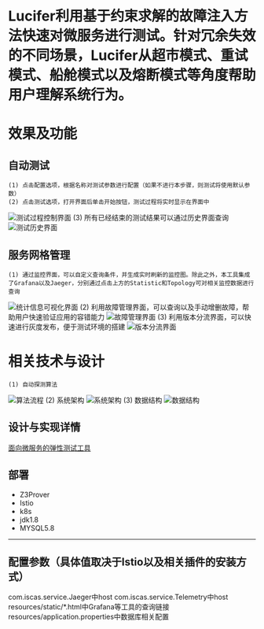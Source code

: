 Lucifer利用基于约束求解的故障注入方法快速对微服务进行测试。针对冗余失效的不同场景，Lucifer从超市模式、重试模式、船舱模式以及熔断模式等角度帮助用户理解系统行为。
=========================

#   效果及功能
##  自动测试
    (1) 点击配置选项，根据名称对测试参数进行配置（如果不进行本步骤，则测试将使用默认参数）
    (2) 点击测试选项，打开界面后单击开始按钮，测试过程将实时显示在界面中
  ![测试过程控制界面](https://raw.githubusercontent.com/ccx1024cc/lucifer/master/images/%E6%B5%8B%E8%AF%95%E8%BF%87%E7%A8%8B%E6%8E%A7%E5%88%B6.png)
    (3) 所有已经结束的测试结果可以通过历史界面查询
  ![测试历史界面](https://raw.githubusercontent.com/microcosmx/train_ticket/master/image/select_contace.png)
 
   
##  服务网格管理
    (1) 通过监控界面，可以自定义查询条件，并生成实时刷新的监控图。除此之外，本工具集成了Grafana以及Jaeger，分别通过点击上方的Statistic和Topology可对相关监控数据进行查询
  ![统计信息可视化界面](https://raw.githubusercontent.com/microcosmx/train_ticket/master/image/login.png)
    (2) 利用故障管理界面，可以查询以及手动增删故障，帮助用户快速验证应用的容错能力
  ![故障管理界面](https://raw.githubusercontent.com/microcosmx/train_ticket/master/image/login.png)
    (3) 利用版本分流界面，可以快速进行灰度发布，便于测试环境的搭建
  ![版本分流界面](https://raw.githubusercontent.com/microcosmx/train_ticket/master/image/select_contace.png)


#    相关技术与设计
    (1) 自动探测算法
  ![算法流程](https://raw.githubusercontent.com/microcosmx/train_ticket/master/image/login.png)
    (2) 系统架构
  ![系统架构](https://raw.githubusercontent.com/microcosmx/train_ticket/master/image/login.png)
    (3) 数据结构
  ![数据结构](https://raw.githubusercontent.com/microcosmx/train_ticket/master/image/login.png)

## 设计与实现详情
   [面向微服务的弹性测试工具](https://raw.githubusercontent.com/microcosmx/train_ticket/master/image/login.png)

  
## 部署
- Z3Prover
- Istio
- k8s
- jdk1.8
- MYSQL5.8

---
## 配置参数（具体值取决于Istio以及相关插件的安装方式）
com.iscas.service.Jaeger中host
com.iscas.service.Telemetry中host
resources/static/*.html中Grafana等工具的查询链接
resources/application.properties中数据库相关配置
